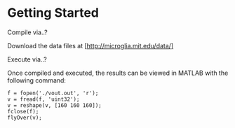 # Getting Started

Compile via..?

Download the data files at [http://microglia.mit.edu/data/]

Execute via..?

Once compiled and executed, the results can be viewed in MATLAB with the
following command:

```
f = fopen('./vout.out', 'r');
v = fread(f, 'uint32');
v = reshape(v, [160 160 160]);
fclose(f);
flyOver(v);
```
